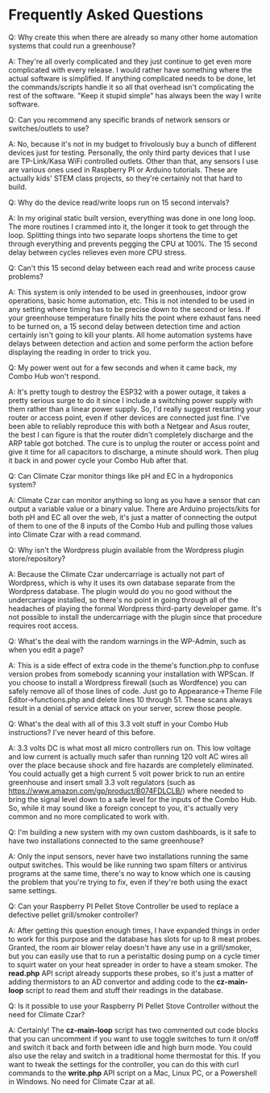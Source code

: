 # Frequently Asked Questions

Q: Why create this when there are already so many other home automation systems that could run a greenhouse?

A: They're all overly complicated and they just continue to get even more complicated with every release. I would rather have something where the actual software is simplified. If anything complicated needs to be done, let the commands/scripts handle it so all that overhead isn't complicating the rest of the software. "Keep it stupid simple" has always been the way I write software.

Q: Can you recommend any specific brands of network sensors or switches/outlets to use?

A: No, because it's not in my budget to frivolously buy a bunch of different devices just for testing. Personally, the only third party devices that I use are TP-Link/Kasa WiFi controlled outlets. Other than that, any sensors I use are various ones used in Raspberry PI or Arduino tutorials. These are actually kids' STEM class projects, so they're certainly not that hard to build.

Q: Why do the device read/write loops run on 15 second intervals?

A: In my original static built version, everything was done in one long loop. The more routines I crammed into it, the longer it took to get through the loop. Splitting things into two separate loops shortens the time to get through everything and prevents pegging the CPU at 100%. The 15 second delay between cycles relieves even more CPU stress.

Q: Can't this 15 second delay between each read and write process cause problems?

A: This system is only intended to be used in greenhouses, indoor grow operations, basic home automation, etc. This is not intended to be used in any setting where timing has to be precise down to the second or less. If your greenhouse temperature finally hits the point where exhaust fans need to be turned on, a 15 second delay between detection time and action certainly isn't going to kill your plants. All home automation systems have delays between detection and action and some perform the action before displaying the reading in order to trick you.

Q: My power went out for a few seconds and when it came back, my Combo Hub won't respond.

A: It's pretty tough to destroy the ESP32 with a power outage, it takes a pretty serious surge to do it since I include a switching power supply with them rather than a linear power supply. So, I'd really suggest restarting your router or access point, even if other devices are connected just fine. I've been able to reliably reproduce this with both a Netgear and Asus router, the best I can figure is that the router didn't completely discharge and the ARP table got botched. The cure is to unplug the router or access point and give it time for all capacitors to discharge, a minute should work. Then plug it back in and power cycle your Combo Hub after that.

Q: Can Climate Czar monitor things like pH and EC in a hydroponics system?

A: Climate Czar can monitor anything so long as you have a sensor that can output a variable value or a binary value. There are Arduino projects/kits for both pH and EC all over the web, it's just a matter of connecting the output of them to one of the 8 inputs of the Combo Hub and pulling those values into Climate Czar with a read command.

Q: Why isn't the Wordpress plugin available from the Wordpress plugin store/repository?

A: Because the Climate Czar undercarriage is actually not part of Wordpress, which is why it uses its own database separate from the Wordpress database. The plugin would do you no good without the undercarriage installed, so there's no point in going through all of the headaches of playing the formal Wordpress third-party developer game. It's not possible to install the undercarriage with the plugin since that procedure requires root access.

Q: What's the deal with the random warnings in the WP-Admin, such as when you edit a page?

A: This is a side effect of extra code in the theme's function.php to confuse version probes from somebody scanning your installation with WPScan. If you choose to install a Wordpress firewall (such as Wordfence) you can safely remove all of those lines of code. Just go to Appearance->Theme File Editor->functions.php and delete lines 10 through 51. These scans always result in a denial of service attack on your server, screw those people.

Q: What's the deal with all of this 3.3 volt stuff in your Combo Hub instructions? I've never heard of this before.

A: 3.3 volts DC is what most all micro controllers run on. This low voltage and low current is actually much safer than running 120 volt AC wires all over the place because shock and fire hazards are completely eliminated. You could actually get a high current 5 volt power brick to run an entire greenhouse and insert small 3.3 volt regulators (such as https://www.amazon.com/gp/product/B074FDLCLB/) where needed to bring the signal level down to a safe level for the inputs of the Combo Hub. So, while it may sound like a foreign concept to you, it's actually very common and no more complicated to work with.

Q: I'm building a new system with my own custom dashboards, is it safe to have two installations connected to the same greenhouse?

A: Only the input sensors, never have two installations running the same output switches. This would be like running two spam filters or antivirus programs at the same time, there's no way to know which one is causing the problem that you're trying to fix, even if they're both using the exact same settings.

Q: Can your Raspberry PI Pellet Stove Controller be used to replace a defective pellet grill/smoker controller?

A: After getting this question enough times, I have expanded things in order to work for this purpose and the database has slots for up to 8 meat probes. Granted, the room air blower relay doesn't have any use in a grill/smoker, but you can easily use that to run a peristaltic dosing pump on a cycle timer to squirt water on your heat spreader in order to have a steam smoker. The **read.php** API script already supports these probes, so it's just a matter of adding thermistors to an AD convertor and adding code to the **cz-main-loop** script to read them and stuff their readings in the database.

Q: Is it possible to use your Raspberry PI Pellet Stove Controller without the need for Climate Czar?

A: Certainly! The **cz-main-loop** script has two commented out code blocks that you can uncomment if you want to use toggle switches to turn it on/off and switch it back and forth between idle and high burn mode. You could also use the relay and switch in a traditional home thermostat for this. If you want to tweak the settings for the controller, you can do this with curl commands to the **write.php** API script on a Mac, Linux PC, or a Powershell in Windows. No need for Climate Czar at all.
